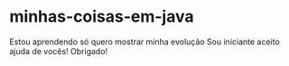 # minhas-coisas-em-java
Estou aprendendo só quero mostrar minha evolução
Sou iniciante aceito ajuda de vocês! Obrigado!
